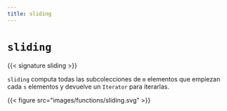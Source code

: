 ```yaml
---
title: sliding
---
```


# `sliding`

{{< signature sliding >}}

`sliding` computa todas las subcolecciones de `m` elementos que empiezan cada `s` elementos y devuelve un `Iterator` para iterarlas.

{{< figure src="images/functions/sliding.svg" >}}
